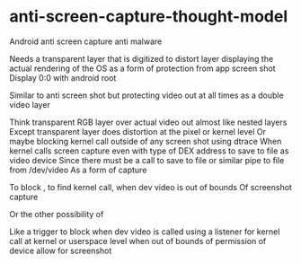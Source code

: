# anti-screen-capture-thought-model
Android anti screen capture anti malware

Needs a transparent layer that is digitized to distort layer displaying the actual rendering of the OS as a form of protection from app screen shot
Display 0:0 with android root

Similar to anti screen shot but protecting video out at all times as a double video layer


Think transparent RGB layer over actual video out almost like nested layers
Except transparent layer does distortion at the pixel or kernel level
Or maybe blocking kernel call outside of any screen shot using dtrace
When kernel calls screen capture even with type of DEX address to save to file as video device
Since there must be a call to save to file or similar pipe to file from /dev/video
As a form of capture 

To block , to find kernel call, when dev video is out of bounds
Of screenshot capture


Or the other possibility of 

Like a trigger to block when dev video is called using a listener for kernel call at kernel or userspace level when out of bounds of permission of device allow for screenshot
